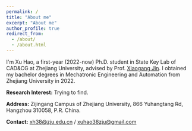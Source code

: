 ```yaml
---
permalink: /
title: "About me"
excerpt: "About me"
author_profile: true
redirect_from: 
  - /about/
  - /about.html
---
```


I'm Xu Hao, a first-year (2022-now) Ph.D. student in State Key Lab of CAD&CG at Zhejiang University, advised by Prof. [Xiaogang Jin](http://www.cad.zju.edu.cn/home/jin). I obtained my bachelor degrees in Mechatronic Engineering and Automation from Zhejiang University in 2022.

**Research Interest:** Trying to find.

**Address:** Zijingang Campus of Zhejiang University, 866 Yuhangtang Rd, Hangzhou 310058, P.R. China.

**Contact:** [xh38@zju.edu.cn](mailto:xh38@zju.edu.cn) / [xuhao38zju@gmail.com](mailto:xuhao38zju@gmail.com)


